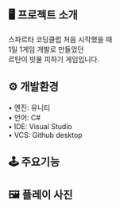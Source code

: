 ## 🖥 프로젝트 소개 

스파르타 코딩클럽 처음 시작했을 때  
1일 1게임 개발로 만들었던  
르탄이 빗물 피하기 게임입니다.  

## ⚙️ 개발환경  

• 엔진: 유니티  
• 언어: C#  
• IDE: Visual Studio  
• VCS: Github desktop  

## 🕹 주요기능  

## 🖼 플레이 사진
